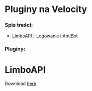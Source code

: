 # Pluginy na Velocity

### Spis treści:

- [LimboAPI - Logowanie i AntiBot](#LimboAPI)

### Pluginy:

# LimboAPI
 Download [here](https://forums.papermc.io/threads/limboapi-an-api-which-provides-virtual-servers-features.329/)
